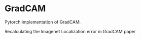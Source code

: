 # GradCAM
Pytorch implementation of GradCAM.

Recalculating the Imagenet Localization error in GradCAM paper
